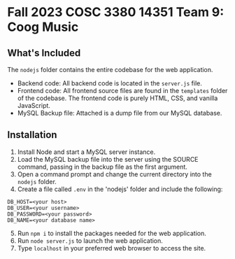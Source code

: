 # Fall 2023 COSC 3380 14351 Team 9: Coog Music

## What's Included

The `nodejs` folder contains the entire codebase for the web application.

- Backend code: All backend code is located in the `server.js` file.
- Frontend code: All frontend source files are found in the `templates` folder of the codebase. The frontend code is purely HTML, CSS, and vanilla JavaScript.
- MySQL Backup file: Attached is a dump file from our MySQL database.

## Installation

1. Install Node and start a MySQL server instance.
2. Load the MySQL backup file into the server using the SOURCE command, passing in the backup file as the first argument.
3. Open a command prompt and change the current directory into the `nodejs` folder.
4. Create a file called `.env` in the 'nodejs' folder and include the following:
```
DB_HOST=<your host>
DB_USER=<your username>
DB_PASSWORD=<your password>
DB_NAME=<your database name>
```
5. Run `npm i` to install the packages needed for the web application.
6. Run `node server.js` to launch the web application.
7. Type `localhost` in your preferred web browser to access the site.